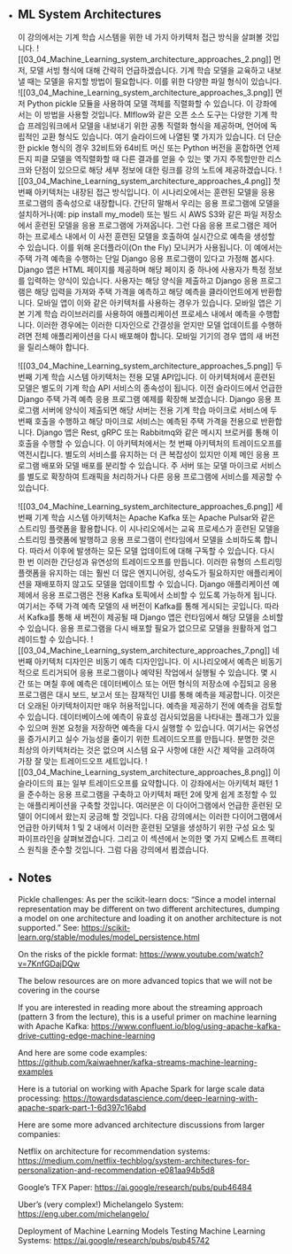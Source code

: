 - ## ML System Architectures
	이 강의에서는 기계 학습 시스템을 위한 네 가지 아키텍처 접근 방식을 살펴볼 것입니다.
	![[03_04_Machine_Learning_system_architecture_approaches_2.png]]
	먼저, 모델 서빙 형식에 대해 간략히 언급하겠습니다. 기계 학습 모델을 교육하고 내보낼 때는 모델을 유지할 방법이 필요합니다. 이를 위한 다양한 파일 형식이 있습니다. 
	![[03_04_Machine_Learning_system_architecture_approaches_3.png]]
	먼저 Python pickle 모듈을 사용하여 모델 객체를 직렬화할 수 있습니다. 이 강좌에서는 이 방법을 사용할 것입니다. Mlflow와 같은 오픈 소스 도구는 다양한 기계 학습 프레임워크에서 모델을 내보내기 위한 공통 직렬화 형식을 제공하며, 언어에 독립적인 교환 형식도 있습니다. 여기 슬라이드에 나열된 몇 가지가 있습니다. 더 단순한 pickle 형식의 경우 32비트와 64비트 머신 또는 Python 버전을 혼합하면 언제든지 피클 모델을 역직렬화할 때 다른 결과를 얻을 수 있는 몇 가지 주목할만한 리스크와 단점이 있으므로 해당 세부 정보에 대한 링크를 강의 노트에 제공하겠습니다.
	![[03_04_Machine_Learning_system_architecture_approaches_4.png]]
	첫 번째 아키텍처는 내장된 접근 방식입니다. 이 시나리오에서는 훈련된 모델을 응용 프로그램의 종속성으로 내장합니다. 간단히 말해서 우리는 응용 프로그램에 모델을 설치하거나(예: pip install my_model) 또는 빌드 시 AWS S3와 같은 파일 저장소에서 훈련된 모델을 응용 프로그램에 가져옵니다. 그런 다음 응용 프로그램은 제어하는 프로세스 내에서 이 사전 훈련된 모델을 호출하여 실시간으로 예측을 생성할 수 있습니다. 이를 위해 온더플라이(On the Fly) 모니커가 사용됩니다. 이 예에서는 주택 가격 예측을 수행하는 단일 Django 응용 프로그램이 있다고 가정해 봅시다. Django 앱은 HTML 페이지를 제공하며 해당 페이지 중 하나에 사용자가 특정 정보를 입력하는 양식이 있습니다. 사용자는 해당 양식을 제출하고 Django 응용 프로그램은 해당 입력을 가져와 주택 가격을 예측하고 해당 예측을 클라이언트에게 반환합니다. 모바일 앱이 이와 같은 아키텍처를 사용하는 경우가 있습니다. 모바일 앱은 기본 기계 학습 라이브러리를 사용하여 애플리케이션 프로세스 내에서 예측을 수행합니다. 이러한 경우에는 이러한 디자인으로 간결성을 얻지만 모델 업데이트를 수행하려면 전체 애플리케이션을 다시 배포해야 합니다. 모바일 기기의 경우 앱의 새 버전을 릴리스해야 합니다.
	
	![[03_04_Machine_Learning_system_architecture_approaches_5.png]]
	두 번째 기계 학습 시스템 아키텍처는 전용 모델 API입니다. 이 아키텍처에서 훈련된 모델은 별도의 기계 학습 API 서비스의 종속성이 됩니다. 이전 슬라이드에서 언급한 Django 주택 가격 예측 응용 프로그램 예제를 확장해 보겠습니다. Django 응용 프로그램 서버에 양식이 제출되면 해당 서버는 전용 기계 학습 마이크로 서비스에 두 번째 호출을 수행하고 해당 마이크로 서비스는 예측된 주택 가격을 전용으로 반환합니다. Django 앱은 Rest, gRPC 또는 Rabbitmq와 같은 메시지 브로커를 통해 이 호출을 수행할 수 있습니다. 이 아키텍처에서는 첫 번째 아키텍처의 트레이드오프를 역전시킵니다. 별도의 서비스를 유지하는 더 큰 복잡성이 있지만 이제 메인 응용 프로그램 배포와 모델 배포를 분리할 수 있습니다. 주 서버 또는 모델 마이크로 서비스를 별도로 확장하여 트래픽을 처리하거나 다른 응용 프로그램에 서비스를 제공할 수 있습니다.
	
	![[03_04_Machine_Learning_system_architecture_approaches_6.png]]
	세 번째 기계 학습 시스템 아키텍처는 Apache Kafka 또는 Apache Pulsar와 같은 스트리밍 플랫폼을 활용합니다. 이 시나리오에서는 교육 프로세스가 훈련된 모델을 스트리밍 플랫폼에 발행하고 응용 프로그램이 런타임에서 모델을 소비하도록 합니다. 따라서 이후에 발생하는 모든 모델 업데이트에 대해 구독할 수 있습니다. 다시 한 번 이러한 간단성과 유연성의 트레이드오프를 만듭니다. 이러한 유형의 스트리밍 플랫폼을 유지하는 데는 훨씬 더 많은 엔지니어링, 성숙도가 필요하지만 애플리케이션을 재배포하지 않고도 모델을 업데이트할 수 있습니다. Django 애플리케이션 예제에서 응용 프로그램은 전용 Kafka 토픽에서 소비할 수 있도록 가능하게 됩니다. 여기서는 주택 가격 예측 모델의 새 버전이 Kafka를 통해 게시되는 곳입니다. 따라서 Kafka를 통해 새 버전이 제공될 때 Django 앱은 런타임에서 해당 모델을 소비할 수 있습니다. 응용 프로그램을 다시 배포할 필요가 없으므로 모델을 원활하게 업그레이드할 수 있습니다.
	![[03_04_Machine_Learning_system_architecture_approaches_7.png]]
	네 번째 아키텍처 디자인은 비동기 예측 디자인입니다. 이 시나리오에서 예측은 비동기적으로 트리거되어 응용 프로그램이나 예약된 작업에서 실행될 수 있습니다. 몇 시간 또는 며칠 후에 예측은 데이터베이스 또는 어떤 형식의 저장소에 수집되고 응용 프로그램은 대시 보드, 보고서 또는 잠재적인 UI를 통해 예측을 제공합니다. 이것은 더 오래된 아키텍처이지만 매우 허용적입니다. 예측을 제공하기 전에 예측을 검토할 수 있습니다. 데이터베이스에 예측이 유효성 검사되었음을 나타내는 플래그가 있을 수 있으며 원본 요청을 저장하면 예측을 다시 실행할 수 있습니다. 여기서는 유연성을 증가시키고 실수 가능성을 줄이기 위한 트레이드오프를 만듭니다. 분명한 것은 최상의 아키텍처라는 것은 없으며 시스템 요구 사항에 대한 시간 제약을 고려하여 가장 잘 맞는 트레이드오프 세트입니다.
	![[03_04_Machine_Learning_system_architecture_approaches_8.png]]
	이 슬라이드의 표는 일부 트레이드오프를 요약합니다. 이 강좌에서는 아키텍처 패턴 1을 준수하는 응용 프로그램을 구축하고 아키텍처 패턴 2에 맞게 쉽게 조정할 수 있는 애플리케이션을 구축할 것입니다. 여러분은 이 다이어그램에서 언급한 훈련된 모델이 어디에서 왔는지 궁금해 할 것입니다. 다음 강의에서는 이러한 다이어그램에서 언급한 아키텍처 1 및 2 내에서 이러한 훈련된 모델을 생성하기 위한 구성 요소 및 파이프라인을 살펴보겠습니다. 그리고 이 섹션에서 논의한 몇 가지 모베스트 프랙티스 원칙을 준수할 것입니다. 그럼 다음 강의에서 뵙겠습니다.
	
- ## Notes
	Pickle challenges:
	As per the scikit-learn docs:
	“Since a model internal representation may be different on two different architectures,
	dumping a model on one architecture and loading it on another architecture is not
	supported.”
	See: https://scikit-learn.org/stable/modules/model_persistence.html
	
	On the risks of the pickle format:
	https://www.youtube.com/watch?v=7KnfGDajDQw
	
	
	
	The below resources are on more advanced topics that we will not be covering in the course
	
	If you are interested in reading more about the streaming approach (pattern 3 from the lecture), this is a useful primer on machine learning with Apache Kafka:
	https://www.confluent.io/blog/using-apache-kafka-drive-cutting-edge-machine-learning
	
	And here are some code examples:
	https://github.com/kaiwaehner/kafka-streams-machine-learning-examples
	
	Here is a tutorial on working with Apache Spark for large scale data processing:
	https://towardsdatascience.com/deep-learning-with-apache-spark-part-1-6d397c16abd
	
	
	
	Here are some more advanced architecture discussions from larger companies:
	
	Netflix on architecture for recommendation systems:
	https://medium.com/netflix-techblog/system-architectures-for-personalization-and-recommendation-e081aa94b5d8
	
	Google’s TFX Paper: https://ai.google/research/pubs/pub46484
	
	Uber’s (very complex!) Michelangelo System: https://eng.uber.com/michelangelo/
	
	Deployment of Machine Learning Models
	Testing Machine Learning Systems: https://ai.google/research/pubs/pub45742